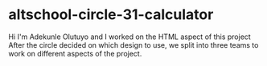 # altschool-circle-31-calculator
Hi I'm Adekunle Olutuyo and I worked on the HTML aspect of this project
After the circle decided on which design to use, we split into three teams to work on different aspects of the project.
